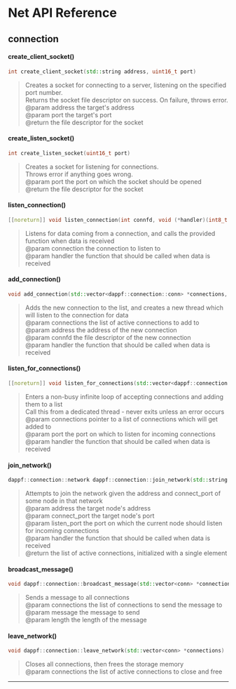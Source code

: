 # Net API Reference  
## connection

#### create_client_socket()

```cpp
int create_client_socket(std::string address, uint16_t port)
```

> Creates a socket for connecting to a server, listening on the specified port number.  
> Returns the socket file descriptor on success. On failure, throws error.  
> @param address the target's address  
> @param port the target's port  
> @return the file descriptor for the socket  

#### create_listen_socket()

```cpp
int create_listen_socket(uint16_t port)
```

> Creates a socket for listening for connections.  
> Throws error if anything goes wrong.  
> @param port the port on which the socket should be opened  
> @return the file descriptor for the socket  

#### listen_connection()

```cpp
[[noreturn]] void listen_connection(int connfd, void (*handler)(int8_t *, int32_t))
```

> Listens for data coming from a connection, and calls the provided function when data is received  
> @param connection the connection to listen to  
> @param handler the function that should be called when data is received  

#### add_connection()

```cpp
void add_connection(std::vector<dappf::connection::conn> *connections, std::string address, int connfd, void (*handler)(int8_t *, int32_t))
```

> Adds the new connection to the list, and creates a new thread which will listen to the connection for data  
> @param connections the list of active connections to add to  
> @param address the address of the new connection  
> @param connfd the file descriptor of the new connection  
> @param handler the function that should be called when data is received  

#### listen_for_connections()

```cpp
[[noreturn]] void listen_for_connections(std::vector<dappf::connection::conn> *connections, uint16_t port, void (*handler)(int8_t *, int32_t))
```

> Enters a non-busy infinite loop of accepting connections and adding them to a list  
> Call this from a dedicated thread - never exits unless an error occurs  
> @param connections pointer to a list of connections which will get added to  
> @param port the port on which to listen for incoming connections  
> @param handler the function that should be called when data is received  

#### join_network()

```cpp
dappf::connection::network dappf::connection::join_network(std::string address, uint16_t connect_port, uint16_t listen_port, void (*handler)(int8_t *, int32_t))
```

> Attempts to join the network given the address and connect_port of some node in that network  
> @param address the target node's address  
> @param connect_port the target node's port  
> @param listen_port the port on which the current node should listen for incoming connections  
> @param handler the function that should be called when data is received  
> @return the list of active connections, initialized with a single element  

#### broadcast_message()

```cpp
void dappf::connection::broadcast_message(std::vector<conn> *connections, int8_t* message, int32_t length)
```

> Sends a message to all connections  
> @param connections the list of connections to send the message to  
> @param message the message to send  
> @param length the length of the message  

#### leave_network()

```cpp
void dappf::connection::leave_network(std::vector<conn> *connections)
```

> Closes all connections, then frees the storage memory  
> @param connections the list of active connections to close and free  

<hr>

